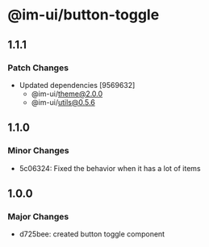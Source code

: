 # @im-ui/button-toggle

## 1.1.1

### Patch Changes

- Updated dependencies [9569632]
  - @im-ui/theme@2.0.0
  - @im-ui/utils@0.5.6

## 1.1.0

### Minor Changes

- 5c06324: Fixed the behavior when it has a lot of items

## 1.0.0

### Major Changes

- d725bee: created button toggle component
